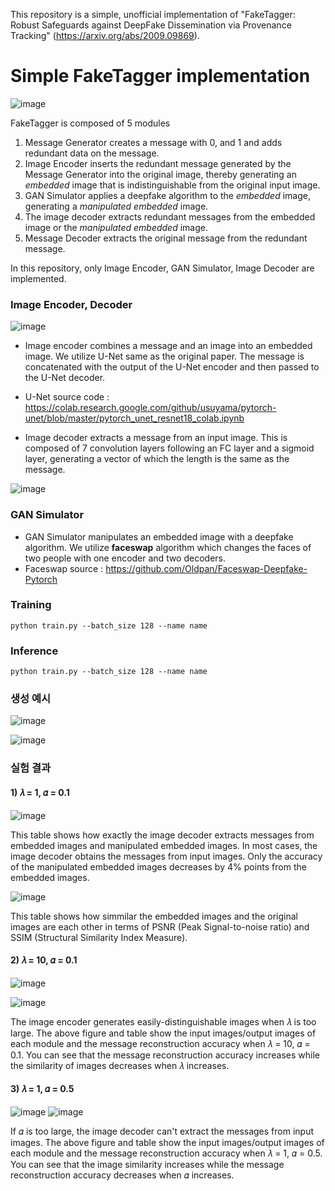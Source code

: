 
 This repository is a simple, unofficial implementation of "FakeTagger: Robust Safeguards against DeepFake Dissemination via Provenance Tracking" (https://arxiv.org/abs/2009.09869).

# Simple FakeTagger implementation

![image](https://user-images.githubusercontent.com/77950714/173223624-f2afc2b4-500f-4ee2-81f2-11a7b1c0b4f4.png)

 FakeTagger is composed of 5 modules
 
 1. Message Generator creates a message with 0, and 1 and adds redundant data on the message.
 2. Image Encoder inserts the redundant message generated by the Message Generator into the original image, thereby generating an *embedded* image that is indistinguishable from the original input image.
 3. GAN Simulator applies a deepfake algorithm to the *embedded* image, generating a *manipulated embedded* image.
 4. The image decoder extracts redundant messages from the embedded image or the *manipulated embedded* image.
 5. Message Decoder extracts the original message from the redundant message.

 In this repository, only Image Encoder, GAN Simulator, Image Decoder are implemented.
 
 ### Image Encoder, Decoder
 ![image](https://user-images.githubusercontent.com/77950714/173226563-75952226-d58b-4320-b3a8-b49b37f9af2b.png)

  - Image encoder combines a message and an image into an embedded image. We utilize U-Net same as the original paper. The message is concatenated with the output of the U-Net encoder and then passed to the U-Net decoder.
  
  - U-Net source code : https://colab.research.google.com/github/usuyama/pytorch-unet/blob/master/pytorch_unet_resnet18_colab.ipynb
  
  - Image decoder extracts a message from an input image. This is composed of 7 convolution layers following an FC layer and a sigmoid layer, generating a vector of which the length is the same as the message.
 
 ![image](https://user-images.githubusercontent.com/77950714/173226674-ac13c08f-9a8a-416c-8862-282524e358f2.png)

### GAN Simulator
-  GAN Simulator manipulates an embedded image with a deepfake algorithm. We utilize **faceswap** algorithm which changes the faces of two people with one encoder and two decoders.
-  Faceswap source : https://github.com/Oldpan/Faceswap-Deepfake-Pytorch

### Training

```
python train.py --batch_size 128 --name name
```

### Inference

```
python train.py --batch_size 128 --name name
```
 
 ### 생성 예시
 
 ![image](https://user-images.githubusercontent.com/77950714/173226638-e1ee9f6b-d5df-4a46-9b77-138a7d05b3ce.png)

![image](https://user-images.githubusercontent.com/77950714/173226646-2e10034c-a593-42a9-ae54-ff5c4cb1847e.png)


 ### 실험 결과
 
 #### 1) 𝜆 = 1, 𝛼 = 0.1
 ![image](https://user-images.githubusercontent.com/77950714/173226808-37daa08a-b233-49ce-aeb2-34a07351e9a4.png)

 This table shows how exactly the image decoder extracts messages from embedded images and manipulated embedded images. In most cases, the image decoder obtains the messages from input images. Only the accuracy of the manipulated embedded images decreases by 4% points from the embedded images.

 ![image](https://user-images.githubusercontent.com/77950714/173226813-52a25ecc-56ca-402b-8174-058f1ed1a611.png)

 This table shows how simmilar the embedded images and the original images are each other in terms of PSNR (Peak Signal-to-noise ratio) and SSIM (Structural Similarity Index Measure).

 #### 2) 𝜆 = 10, 𝛼 = 0.1
 ![image](https://user-images.githubusercontent.com/77950714/173226839-f26c00ce-b347-4392-adac-67fdab1ba600.png)

![image](https://user-images.githubusercontent.com/77950714/173226843-dc7677b7-264e-4cd0-9a75-571ba746ff56.png)

  The image encoder generates easily-distinguishable images when 𝜆 is too large. The above figure and table show the input images/output images of each module and the message reconstruction accuracy when 𝜆 = 10, 𝛼 = 0.1. You can see that the message reconstruction accuracy increases while the similarity of images decreases when 𝜆 increases.


 #### 3) 𝜆 = 1, 𝛼 = 0.5
 ![image](https://user-images.githubusercontent.com/77950714/173226866-6539001a-ee3a-4553-afa4-d227ebdc4e50.png)
 ![image](https://user-images.githubusercontent.com/77950714/173226869-7ade5cc2-2480-46e6-a4bb-6b3915197771.png)
 
 If 𝛼 is too large, the image decoder can't extract the messages from input images. The above figure and table show the input images/output images of each module and the message reconstruction accuracy when 𝜆 = 1, 𝛼 = 0.5. You can see that the image similarity increases while the message reconstruction accuracy decreases when 𝛼 increases.
